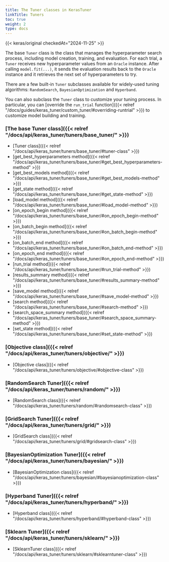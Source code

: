 ```yaml
---
title: The Tuner classes in KerasTuner
linkTitle: Tuners
toc: true
weight: 2
type: docs
---
```


{{< keras/original checkedAt="2024-11-25" >}}

The base `Tuner` class is the class that manages the hyperparameter search process,
including model creation, training, and evaluation. For each trial, a `Tuner` receives new
hyperparameter values from an `Oracle` instance. After calling `model.fit(...)`, it
sends the evaluation results back to the `Oracle` instance and it retrieves the next set
of hyperparameters to try.

There are a few built-in `Tuner` subclasses available for widely-used tuning
algorithms: `RandomSearch`, `BayesianOptimization` and `Hyperband`.

You can also subclass the `Tuner` class to customize your tuning process.
In particular, you can [override the `run_trial` function]({{< relref "/docs/guides/keras_tuner/custom_tuner/#overriding-runtrial" >}})
to customize model building and training.

### [The base Tuner class]({{< relref "/docs/api/keras_tuner/tuners/base_tuner/" >}})

- [Tuner class]({{< relref "/docs/api/keras_tuner/tuners/base_tuner/#tuner-class" >}})
- [get\_best\_hyperparameters method]({{< relref "/docs/api/keras_tuner/tuners/base_tuner/#get_best_hyperparameters-method" >}})
- [get\_best\_models method]({{< relref "/docs/api/keras_tuner/tuners/base_tuner/#get_best_models-method" >}})
- [get\_state method]({{< relref "/docs/api/keras_tuner/tuners/base_tuner/#get_state-method" >}})
- [load\_model method]({{< relref "/docs/api/keras_tuner/tuners/base_tuner/#load_model-method" >}})
- [on\_epoch\_begin method]({{< relref "/docs/api/keras_tuner/tuners/base_tuner/#on_epoch_begin-method" >}})
- [on\_batch\_begin method]({{< relref "/docs/api/keras_tuner/tuners/base_tuner/#on_batch_begin-method" >}})
- [on\_batch\_end method]({{< relref "/docs/api/keras_tuner/tuners/base_tuner/#on_batch_end-method" >}})
- [on\_epoch\_end method]({{< relref "/docs/api/keras_tuner/tuners/base_tuner/#on_epoch_end-method" >}})
- [run\_trial method]({{< relref "/docs/api/keras_tuner/tuners/base_tuner/#run_trial-method" >}})
- [results\_summary method]({{< relref "/docs/api/keras_tuner/tuners/base_tuner/#results_summary-method" >}})
- [save\_model method]({{< relref "/docs/api/keras_tuner/tuners/base_tuner/#save_model-method" >}})
- [search method]({{< relref "/docs/api/keras_tuner/tuners/base_tuner/#search-method" >}})
- [search\_space\_summary method]({{< relref "/docs/api/keras_tuner/tuners/base_tuner/#search_space_summary-method" >}})
- [set\_state method]({{< relref "/docs/api/keras_tuner/tuners/base_tuner/#set_state-method" >}})

### [Objective class]({{< relref "/docs/api/keras_tuner/tuners/objective/" >}})

- [Objective class]({{< relref "/docs/api/keras_tuner/tuners/objective/#objective-class" >}})

### [RandomSearch Tuner]({{< relref "/docs/api/keras_tuner/tuners/random/" >}})

- [RandomSearch class]({{< relref "/docs/api/keras_tuner/tuners/random/#randomsearch-class" >}})

### [GridSearch Tuner]({{< relref "/docs/api/keras_tuner/tuners/grid/" >}})

- [GridSearch class]({{< relref "/docs/api/keras_tuner/tuners/grid/#gridsearch-class" >}})

### [BayesianOptimization Tuner]({{< relref "/docs/api/keras_tuner/tuners/bayesian/" >}})

- [BayesianOptimization class]({{< relref "/docs/api/keras_tuner/tuners/bayesian/#bayesianoptimization-class" >}})

### [Hyperband Tuner]({{< relref "/docs/api/keras_tuner/tuners/hyperband/" >}})

- [Hyperband class]({{< relref "/docs/api/keras_tuner/tuners/hyperband/#hyperband-class" >}})

### [Sklearn Tuner]({{< relref "/docs/api/keras_tuner/tuners/sklearn/" >}})

- [SklearnTuner class]({{< relref "/docs/api/keras_tuner/tuners/sklearn/#sklearntuner-class" >}})
